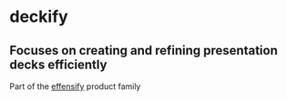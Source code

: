# deckify
## Focuses on creating and refining presentation decks efficiently

Part of the [effensify](https://github.com/tillmannschatz/effensify) product family
